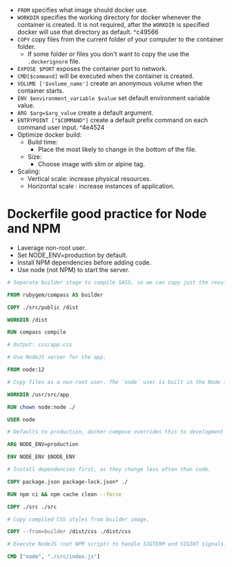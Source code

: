 - `FROM` specifies what image should docker use.
- `WORKDIR` specifies the working directory for docker whenever the container is created. It is not required, after the `WORKDIR` is specified docker will use that directory as default. ^c49566
- `COPY` copy files from the current folder of your computer to the container folder.
	- If some folder or files you don't want to copy the use the `.dockerignore` file.
- `EXPOSE $PORT` exposes the container port to network.
- `CMD[$command]` will be executed when the container is created.
- `VOLUME ['$volume_name']` create an anonymous volume when the container starts.
- `ENV $environment_variable $value` set default environment variable value.
- `ARG $arg=$arg_value` create a default argument.
- `ENTRYPOINT ["$COMMAND"]` create a default prefix command on each command user input. ^4e4524
- Optimize docker build:
	- Build time:
		- Place the most likely to change in the bottom of the file.
	- Size:
		- Choose image with slim or alpine tag.
- Scaling:
	-  Vertical scale: increase physical resources.
	- Horizontal scale : increase instances of application.
# Dockerfile good practice for Node and NPM
- Laverage non-root user.
- Set NODE_ENV=production by default.
- Install NPM dependencies before adding code.
- Use node (not NPM) to start the server.
```dockerfile
# Separate builder stage to compile SASS, so we can copy just the resulting CSS files.

FROM rubygem/compass AS builder

COPY ./src/public /dist

WORKDIR /dist

RUN compass compile

# Output: css/app.css

# Use NodeJS server for the app.

FROM node:12

# Copy files as a non-root user. The `node` user is built in the Node image.

WORKDIR /usr/src/app

RUN chown node:node ./

USER node

# Defaults to production, docker-compose overrides this to development on build and run.

ARG NODE_ENV=production

ENV NODE_ENV $NODE_ENV

# Install dependencies first, as they change less often than code.

COPY package.json package-lock.json* ./

RUN npm ci && npm cache clean --force

COPY ./src ./src

# Copy compiled CSS styles from builder image.

COPY --from=builder /dist/css ./dist/css

# Execute NodeJS (not NPM script) to handle SIGTERM and SIGINT signals.

CMD ["node", "./src/index.js"]
```